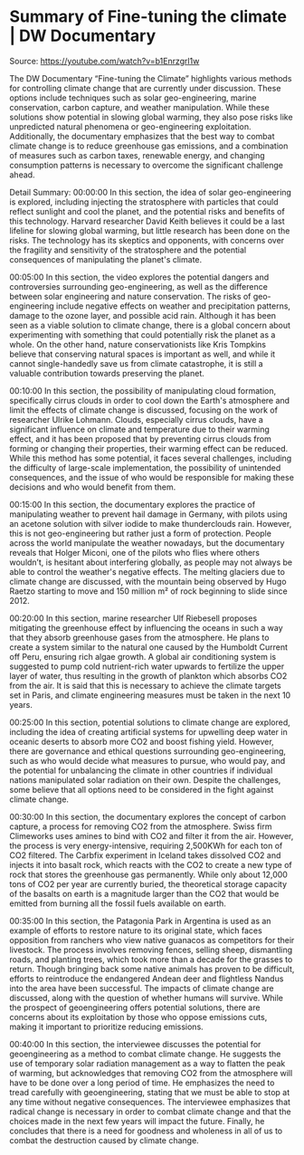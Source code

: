 # Summary of Fine-tuning the climate  | DW Documentary

Source: https://youtube.com/watch?v=b1Enrzgrl1w

The DW Documentary “Fine-tuning the Climate” highlights various methods for controlling climate change that are currently under discussion. These options include techniques such as solar geo-engineering, marine conservation, carbon capture, and weather manipulation. While these solutions show potential in slowing global warming, they also pose risks like unpredicted natural phenomena or geo-engineering exploitation. Additionally, the documentary emphasizes that the best way to combat climate change is to reduce greenhouse gas emissions, and a combination of measures such as carbon taxes, renewable energy, and changing consumption patterns is necessary to overcome the significant challenge ahead.

Detail Summary: 
00:00:00
In this section, the idea of solar geo-engineering is explored, including injecting the stratosphere with particles that could reflect sunlight and cool the planet, and the potential risks and benefits of this technology. Harvard researcher David Keith believes it could be a last lifeline for slowing global warming, but little research has been done on the risks. The technology has its skeptics and opponents, with concerns over the fragility and sensitivity of the stratosphere and the potential consequences of manipulating the planet's climate.

00:05:00
In this section, the video explores the potential dangers and controversies surrounding geo-engineering, as well as the difference between solar engineering and nature conservation. The risks of geo-engineering include negative effects on weather and precipitation patterns, damage to the ozone layer, and possible acid rain. Although it has been seen as a viable solution to climate change, there is a global concern about experimenting with something that could potentially risk the planet as a whole. On the other hand, nature conservationists like Kris Tompkins believe that conserving natural spaces is important as well, and while it cannot single-handedly save us from climate catastrophe, it is still a valuable contribution towards preserving the planet.

00:10:00
In this section, the possibility of manipulating cloud formation, specifically cirrus clouds in order to cool down the Earth's atmosphere and limit the effects of climate change is discussed, focusing on the work of researcher Ulrike Lohmann. Clouds, especially cirrus clouds, have a significant influence on climate and temperature due to their warming effect, and it has been proposed that by preventing cirrus clouds from forming or changing their properties, their warming effect can be reduced. While this method has some potential, it faces several challenges, including the difficulty of large-scale implementation, the possibility of unintended consequences, and the issue of who would be responsible for making these decisions and who would benefit from them.

00:15:00
In this section, the documentary explores the practice of manipulating weather to prevent hail damage in Germany, with pilots using an acetone solution with silver iodide to make thunderclouds rain. However, this is not geo-engineering but rather just a form of protection. People across the world manipulate the weather nowadays, but the documentary reveals that Holger Miconi, one of the pilots who flies where others wouldn’t, is hesitant about interfering globally, as people may not always be able to control the weather's negative effects. The melting glaciers due to climate change are discussed, with the mountain being observed by Hugo Raetzo starting to move and 150 million m² of rock beginning to slide since 2012.

00:20:00
In this section, marine researcher Ulf Riebesell proposes mitigating the greenhouse effect by influencing the oceans in such a way that they absorb greenhouse gases from the atmosphere. He plans to create a system similar to the natural one caused by the Humboldt Current off Peru, ensuring rich algae growth. A global air conditioning system is suggested to pump cold nutrient-rich water upwards to fertilize the upper layer of water, thus resulting in the growth of plankton which absorbs CO2 from the air. It is said that this is necessary to achieve the climate targets set in Paris, and climate engineering measures must be taken in the next 10 years.

00:25:00
In this section, potential solutions to climate change are explored, including the idea of creating artificial systems for upwelling deep water in oceanic deserts to absorb more CO2 and boost fishing yield. However, there are governance and ethical questions surrounding geo-engineering, such as who would decide what measures to pursue, who would pay, and the potential for unbalancing the climate in other countries if individual nations manipulated solar radiation on their own. Despite the challenges, some believe that all options need to be considered in the fight against climate change.

00:30:00
In this section, the documentary explores the concept of carbon capture, a process for removing CO2 from the atmosphere. Swiss firm Climeworks uses amines to bind with CO2 and filter it from the air. However, the process is very energy-intensive, requiring 2,500KWh for each ton of CO2 filtered. The Carbfix experiment in Iceland takes dissolved CO2 and injects it into basalt rock, which reacts with the CO2 to create a new type of rock that stores the greenhouse gas permanently. While only about 12,000 tons of CO2 per year are currently buried, the theoretical storage capacity of the basalts on earth is a magnitude larger than the CO2 that would be emitted from burning all the fossil fuels available on earth.

00:35:00
In this section, the Patagonia Park in Argentina is used as an example of efforts to restore nature to its original state, which faces opposition from ranchers who view native guanacos as competitors for their livestock. The process involves removing fences, selling sheep, dismantling roads, and planting trees, which took more than a decade for the grasses to return. Though bringing back some native animals has proven to be difficult, efforts to reintroduce the endangered Andean deer and flightless Nandus into the area have been successful. The impacts of climate change are discussed, along with the question of whether humans will survive. While the prospect of geoengineering offers potential solutions, there are concerns about its exploitation by those who oppose emissions cuts, making it important to prioritize reducing emissions.

00:40:00
In this section, the interviewee discusses the potential for geoengineering as a method to combat climate change. He suggests the use of temporary solar radiation management as a way to flatten the peak of warming, but acknowledges that removing CO2 from the atmosphere will have to be done over a long period of time. He emphasizes the need to tread carefully with geoengineering, stating that we must be able to stop at any time without negative consequences. The interviewee emphasizes that radical change is necessary in order to combat climate change and that the choices made in the next few years will impact the future. Finally, he concludes that there is a need for goodness and wholeness in all of us to combat the destruction caused by climate change.

